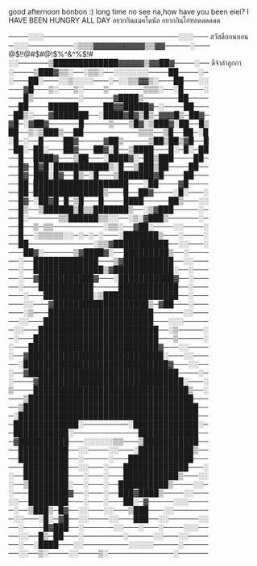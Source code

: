 good afternoon bonbon :)
long time no see na,how have you been eiei?
I HAVE BEEN HUNGRY ALL DAY
อยากกินแมคโดนัล อยากกินไก่ทอดดดดดด

────░░░───────────────────────────░░░───     สวัสดีบอนบอน
─░░░─────────░▒▒▒▓▓▓▓▓▓▓▓▓▓▒▒▓▓─────░───   @$$!$!@#$#@!$%^&^%$!#
░░──────▒█████████████▓▓▓▓▓▒▓▓██▓────░──     ดีจ้าลำลูกกา
░────▒███▓▒▒░──░▒▒░──░░░░░░░────██────░─
░───██░───░░▒░░░░───░─░░▒▒▓▓▒░───██───░░
───▓█───▒░───▒░────▒───────▒▒▒░──░█────░
───█▒─────────░──────▓████▒───────██────
──██────██████─────██▓▓█████▓─░────██───
─██▒░───▓███████──░████▓█▓▒█▒─▓▓▓█▒─██▓─
▓█─░▓██▓──────█─────▒───▒█▓░▒███▓░██──█▒
██──▒░▒███▒──██───────────▒▒▒──▒█──██─░█
░█─░──█────██▓─────▓██▒─────▒██▒██▒▓█──█
─██░─██░───██▓───██▓░█──▒████───█░─█░─██
──█──████▓───▒██───░████▓░─██▒███────██─
──█▓─█▓█░███████████▒░█──▒███▒██────██──
──█▓─███░█▓──█▒─░█───▒███████▓█────██───
──██─███████████████████───░██────▓█────
──██─██████████████▒───█──██▓────░█░───░
──█▓─░██▓█─█─▒█───█────████─────██▒───░░
──█▒──▒██████▒█▒▒███████▒──░▒▓███─────░─
──█░──────▒▒██████▒▒░░──░▒░▓███▒──────░─
──█──▒─▒▒──────────░▒▒░──▓██░────░░────░
──█──░▒▒▒▒▒░░─░─░─░───░███████▒───░────░
──██─────────────░▒▒▓███████████──░░───░
───██▓░──────▒▓████▓░──█████████▒──░────
──░──█████████████───▒▓██████████──░░───
──░──██████████████▒▓████████████░──░───
──░──▓███████████▓───░███████████▓──░───
──░───███████████─────████████████──░───
───░───██████████░▒███████████████──░───
───░░───▓███████████████████▒─▓██───░───
───░▒───█████████████████████──────░░───
──░░───██████████████████████───░░░─────
─░░───████████████████████████──░▒─────░
─░───█████████████████████████───▒─────░
░───██████████████████████████▓───░░────
░──▓███████████████████████████░───░░───
──░█████████████████████████████▓───░░──
░──▓██████████████████████████████────░─
░────▓█████████████████████████████░───░
▒────███████████████████████████████▒──░
───▒█████████████████████████████████───
──▒███████████████████████████████████──
─░████████████████████████████████████──
─█████████████░─────────░█████████████░─
─███████████░─────────────████████████──
─▓██████████───░░░░░░▒▒───▒███████████──
──██████████──░░────░░───░███████████▒──
──██████████──░─────░───█████████████───
───█████████──░░───░───█████████████───░
░──█████████───░───░───███████████▒───░░
░──▒████████░──░───░──██████████▒────░░─
░───████████▓──░───░──███▓████▒────░░───
░░──████████───░───░───██░─▓─────░░░────
─░──▒███▒─█▓──░░───░░───▒███───░░───────
─░░───░█░─▓█──░░────░░───███──░░──────░░
──░────█▓███──░──────░░───░───░────░░░──
──░░──█▒─██───░────────░─────░░───░░────
──░──░████───░░─────────░░░░░─────░─────
──░░──▒░────░░────▒░─────────────░──────
